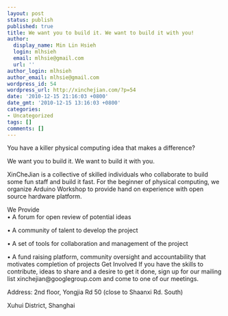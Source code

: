```yaml
---
layout: post
status: publish
published: true
title: We want you to build it. We want to build it with you!
author:
  display_name: Min Lin Hsieh
  login: mlhsieh
  email: mlhsie@gmail.com
  url: ''
author_login: mlhsieh
author_email: mlhsie@gmail.com
wordpress_id: 54
wordpress_url: http://xinchejian.com/?p=54
date: '2010-12-15 21:16:03 +0800'
date_gmt: '2010-12-15 13:16:03 +0800'
categories:
- Uncategorized
tags: []
comments: []
---
```

<p>You have a killer physical computing idea that makes a difference?</p>
<p>We want you to build it. We want to build it with you.</p>
<p>XinCheJian is a collective of skilled individuals who collaborate to   build some fun staff and build it fast. For the beginner of physical   computing, we organize Arduino Workshop to provide hand on experience   with open source hardware platform.</p>
<p>We Provide<br />
&bull; A forum for open review of potential ideas</p>
<p>&bull; A community of talent to develop the project</p>
<p>&bull; A set of tools for collaboration and management of the project</p>
<p>&bull; A fund raising platform, community oversight and   accountability that motivates completion of projects    Get Involved   If you have the skills to contribute, ideas to share and a desire to   get it done, sign up for our mailing list xinchejian@googlegroup.com   and come to one of our meetings.</p>
<p>Address: 2nd floor, Yongjia Rd 50 (close to Shaanxi Rd. South)</p>
<p>Xuhui District, Shanghai</p>
